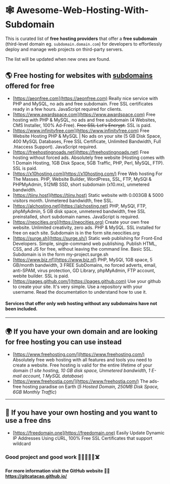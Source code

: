 # 🕸️ Awesome-Web-Hosting-With-Subdomain
This is curated list of **free hosting providers** that offer a **free subdomain** (third-level domain eg. `subdomain.domain.com`) for developers to effortlessly deploy and manage web projects on third-party servers.

The list will be updated when new ones are found.

## 🌎 Free hosting for websites with <ins>subdomains</ins> offered for free

* [https://aeonfree.com](https://aeonfree.com) Really nice service with PHP and MySQL, no ads and free subdomain. Free SSL certificates ready in a few hours. JavaScript required for clients.
* [https://www.awardspace.com](https://www.awardspace.com) Free hosting with PHP & MySQL, no ads and free subdomain (4 Websites, CMS Installer, 100% Ad-Free). ~~Free SSL Let's Encrypt.~~ SSL is paid.
* [https://www.infinityfree.com](https://www.infinityfree.com) Free Website Hosting PHP & MySQL | No ads on your site (5 GB Disk Space, 400 MySQL Databases, Free SSL Certificate, Unlimited Bandwidth, Full .htaccess Support). JavaScript required.
* [https://freehostingnoads.net](https://freehostingnoads.net) Free hosting without forced ads. Absolutely free website (Hosting comes with 1 Domain Hosting, 1GB Disk Space, 5GB Traffic, PHP, Perl, MySQL, FTP). SSL is paid.
* [https://x10hosting.com](https://x10hosting.com/) Free Web hosting For The Masses. PHP, Website Builder, WordPress, SSL, FTP, MySQl & PHPMyAdmin, 512MB SSD, short subdomain (x10.mx), unmetered bandwidth.
* [https://tiiny.host](https://tiiny.host) Static website with 0.003GB & 5000 visitors month. Unmetered bandwidth, free SSL.
* [https://alchosting.net](https://alchosting.net) PHP, MySQl, FTP, phpMyAdmin, 5 GB disk space, unmetered bandwidth, free SSL preinstalled, short subdomain names. JavaScript is required.
* [https://neocities.org](https://neocities.org) Create your own free website. Unlimited creativity, zero ads. PHP & MySQL. SSL installed for free on each site. Subdomain is in the form site.neocities.org
* [https://surge.sh](https://surge.sh/) Static web publishing for Front-End Developers. Simple, single-command web publishing. Publish HTML, CSS, and JS for free, without leaving the command line. Basic SSL. Subdomain is in the form my-project.surge.sh
* [https://www.biz.nf](https://www.biz.nf) PHP, MySQl, 1GB space, 5 GB/month bandwidth, 3 FREE SubDomains, no forced adverts, email, anti-SPAM, virus protection, GD Library, phpMyAdmin, FTP account, webite builder. SSL is paid.
* [https://pages.github.com/](https://pages.github.com) Use your github to create your site. It's very simple. Use a repository with your username. Read the documentation to understand how to use it.

#### Services that offer only web hosting without any subdomains have not been included.




<hr>





## 🌍 If you have your own domain and are looking for free hosting you can use instead
* [https://www.freehosting.com/](https://www.freehosting.com/) Absolutely free web hosting with all features and tools you need to create a website. Free hosting is valid for the entire lifetime of your domain (*1 site hosting, 10 GB disk space, Unmetered bandwidth, 1 E-mail account, 1 MySQL database*)
* [https://www.freehostia.com/](https://www.freehostia.com/) The ads-free hosting paradise on Earth (*5 Hosted Domain, 250MB Disk Space, 6GB Monthly Traffic*)




<hr>

## 🍌 If you have your own hosting and you want to use a free dns
* [https://freedomain.one](https://freedomain.one) Easily Update Dynamic IP Addresses Using cURL, 100% Free SSL Certificates that support wildcard






### Good project and good work 👻🫡👋🧟‍♂️☠️
#### For more information visit the GitHub website 👨‍💻 https://gitcatacao.github.io/
